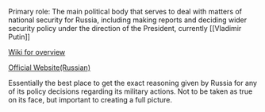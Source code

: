 Primary role: The main political body that serves to deal with matters of national security for Russia, including making reports and deciding wider security policy under the direction of the President, currently [[Vladimir Putin]]

[Wiki for overview](https://en.wikipedia.org/wiki/Security_Council_of_Russia)

[Official Website(Russian)](https://en.wikipedia.org/wiki/Security_Council_of_Russia)

Essentially the best place to get the exact reasoning given by Russia for any of its policy decisions regarding its military actions. Not to be taken as true on its face, but important to creating a full picture.